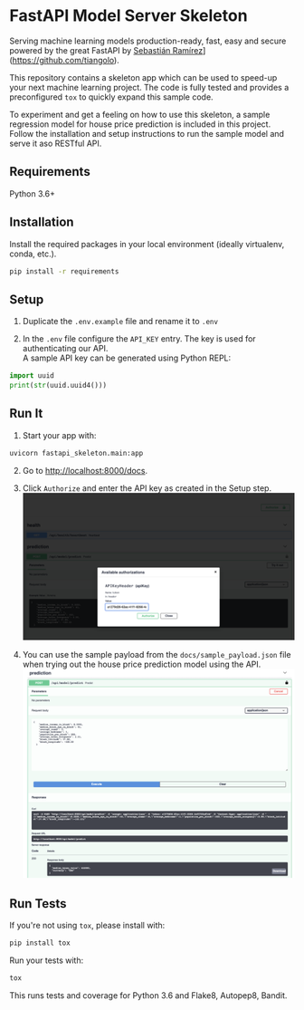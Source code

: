 # FastAPI Model Server Skeleton

Serving machine learning models production-ready, fast, easy and secure powered by the great FastAPI by [Sebastián Ramírez]([)](https://github.com/tiangolo).

This repository contains a skeleton app which can be used to speed-up your next machine learning project. The code is fully tested and provides a preconfigured `tox` to quickly expand this sample code.

To experiment and get a feeling on how to use this skeleton, a sample regression model for house price prediction is included in this project. Follow the installation and setup instructions to run the sample model and serve it aso RESTful API.

## Requirements

Python 3.6+

## Installation
Install the required packages in your local environment (ideally virtualenv, conda, etc.).
```bash
pip install -r requirements
``` 


## Setup
1. Duplicate the `.env.example` file and rename it to `.env` 


2. In the `.env` file configure the `API_KEY` entry. The key is used for authenticating our API. <br>
   A sample API key can be generated using Python REPL:
```python
import uuid
print(str(uuid.uuid4()))
```

## Run It

1. Start your  app with: 
```bash
uvicorn fastapi_skeleton.main:app
```

2. Go to [http://localhost:8000/docs](http://localhost:8000/docs).
   
3. Click `Authorize` and enter the API key as created in the Setup step.
![Authroization](backend/docs/authorize.png)
   
4. You can use the sample payload from the `docs/sample_payload.json` file when trying out the house price prediction model using the API.
   ![Prediction with example payload](backend/docs/sample_payload.png)

## Run Tests

If you're not using `tox`, please install with:
```bash
pip install tox
```

Run your tests with: 
```bash
tox
```

This runs tests and coverage for Python 3.6 and Flake8, Autopep8, Bandit.
